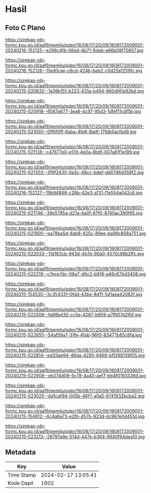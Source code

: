 # Hasil

## Foto C Plano

https://sirekap-obj-formc.kpu.go.id/aaf9/pemilu/pdpr/16/08/17/20/09/1608172009001-20240216-152125--e298c4fb-06ed-4b71-8deb-e86b09f70857.jpg

https://sirekap-obj-formc.kpu.go.id/aaf9/pemilu/pdpr/16/08/17/20/09/1608172009001-20240216-152126--15e81cae-c6cd-424b-beb2-c0d25ef259fc.jpg

https://sirekap-obj-formc.kpu.go.id/aaf9/pemilu/pdpr/16/08/17/20/09/1608172009001-20240215-020832--1a39b151-b223-431a-b494-860df41e92bd.jpg

https://sirekap-obj-formc.kpu.go.id/aaf9/pemilu/pdpr/16/08/17/20/09/1608172009001-20240215-020918--6587a677-3ea6-4c97-95d3-1dfef11cdf5b.jpg

https://sirekap-obj-formc.kpu.go.id/aaf9/pemilu/pdpr/16/08/17/20/09/1608172009001-20240215-021050--0ff6f0ff-6aba-4fe6-8adf-17fdb5acfbd9.jpg

https://sirekap-obj-formc.kpu.go.id/aaf9/pemilu/pdpr/16/08/17/20/09/1608172009001-20240215-021138--c47677e0-e17d-4e0a-8b6f-007a61f1e199.jpg

https://sirekap-obj-formc.kpu.go.id/aaf9/pemilu/pdpr/16/08/17/20/09/1608172009001-20240215-021303--3f9f2430-0a3c-48cc-bdef-dd0746d359f2.jpg

https://sirekap-obj-formc.kpu.go.id/aaf9/pemilu/pdpr/16/08/17/20/09/1608172009001-20240216-152127--19b94848-c28b-42e3-a131-f1e554a042c6.jpg

https://sirekap-obj-formc.kpu.go.id/aaf9/pemilu/pdpr/16/08/17/20/09/1608172009001-20240215-021746--39e5785a-d21a-4a0f-87f0-8740ac390f65.jpg

https://sirekap-obj-formc.kpu.go.id/aaf9/pemilu/pdpr/16/08/17/20/09/1608172009001-20240215-021900--ea78ba5d-8ab8-425c-89ee-ba98c858a751.jpg

https://sirekap-obj-formc.kpu.go.id/aaf9/pemilu/pdpr/16/08/17/20/09/1608172009001-20240215-022033--11d163cb-943d-4b7e-90a0-4570c98b2ffc.jpg

https://sirekap-obj-formc.kpu.go.id/aaf9/pemilu/pdpr/16/08/17/20/09/1608172009001-20240215-022219--c7ece7dc-09a7-46c2-b916-a46c67bd3408.jpg

https://sirekap-obj-formc.kpu.go.id/aaf9/pemilu/pdpr/16/08/17/20/09/1608172009001-20240215-154535--3c354331-0fdd-43be-8d11-5d1aea42082f.jpg

https://sirekap-obj-formc.kpu.go.id/aaf9/pemilu/pdpr/16/08/17/20/09/1608172009001-20240215-022509--fa88bd30-cc5e-4287-b859-a7ffd17d2fbf.jpg

https://sirekap-obj-formc.kpu.go.id/aaf9/pemilu/pdpr/16/08/17/20/09/1608172009001-20240215-022655--54af59a7-31fe-4fab-96f0-83477b85c6fa.jpg

https://sirekap-obj-formc.kpu.go.id/aaf9/pemilu/pdpr/16/08/17/20/09/1608172009001-20240215-022814--ed33ae94-48da-4295-9469-bf5f98139f05.jpg

https://sirekap-obj-formc.kpu.go.id/aaf9/pemilu/pdpr/16/08/17/20/09/1608172009001-20240215-022908--eb274d09-5c78-4a40-aef7-bb4f0193338d.jpg

https://sirekap-obj-formc.kpu.go.id/aaf9/pemilu/pdpr/16/08/17/20/09/1608172009001-20240215-023025--dd1caf94-005b-46f7-a0a5-8741932bcba2.jpg

https://sirekap-obj-formc.kpu.go.id/aaf9/pemilu/pdpr/16/08/17/20/09/1608172009001-20240215-154812--4c4a6a73-e2fb-457b-923d-dc967e0d451d.jpg

https://sirekap-obj-formc.kpu.go.id/aaf9/pemilu/pdpr/16/08/17/20/09/1608172009001-20240215-023213--26797a9e-514d-447e-b364-9940f94dea10.jpg


## Metadata

| Key        | Value               |
| ---------- | ------------------- |
| Time Stamp | 2024-02-17 13:05:41 |
| Kode Dapil | 1602                |



